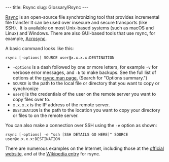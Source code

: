 --- title: Rsync slug: Glossary/Rsync ---

[Rsync](https://rsync.samba.org/) is an open-source file synchronizing tool that provides incremental file transfer It can be used over insecure and secure transports (like SSH).  It is available on most Unix-based systems (such as macOS and Linux) and Windows. There are also GUI-based tools that use rsync, for example, [Acrosync](https://acrosync.com/mac.html).

A basic command looks like this:

    rsync [-options] SOURCE user@x.x.x.x:DESTINATION

-   `-options` is a dash followed by one or more letters, for example `-v` for verbose error messages, and `-b` to make backups. See the full list of options at the [rsync man page.](https://linux.die.net/man/1/rsync) (Search for "Options summary.")
-   `SOURCE` is the path to the local file or directory that you want to copy or synchronize
-   `user@` is the credentials of the user on the remote server you want to copy files over to.
-   `x.x.x.x` is the IP address of the remote server.
-   `DESTINATION` is the path to the location you want to copy your directory or files to on the remote server.

You can also make a connection over SSH using the `-e` option as shown:

    rsync [-options] -e "ssh [SSH DETAILS GO HERE]" SOURCE user@x.x.x.x:DESTINATION

There are numerous examples on the Internet, including those at the [official website](https://rsync.samba.org/examples.html), and at the [Wikipedia entry](https://en.wikipedia.org/wiki/Rsync#Examples) for rsync.
